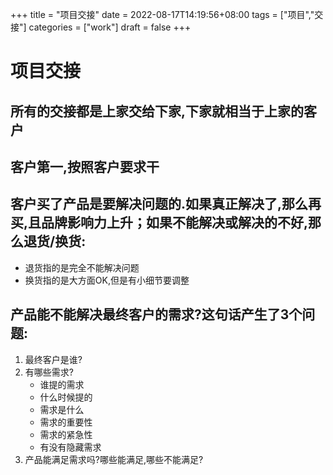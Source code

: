+++
title = "项目交接"
date = 2022-08-17T14:19:56+08:00
tags = ["项目","交接"]
categories = ["work"]
draft = false
+++

# 项目交接

## 所有的交接都是上家交给下家,下家就相当于上家的客户

## 客户第一,按照客户要求干

## 客户买了产品是要解决问题的.如果真正解决了,那么再买,且品牌影响力上升；如果不能解决或解决的不好,那么退货/换货:

- 退货指的是完全不能解决问题
- 换货指的是大方面OK,但是有小细节要调整

## 产品能不能解决最终客户的需求?这句话产生了3个问题:
1. 最终客户是谁?
2. 有哪些需求?
    - 谁提的需求
    - 什么时候提的
    - 需求是什么
    - 需求的重要性
    - 需求的紧急性
    - 有没有隐藏需求
3. 产品能满足需求吗?哪些能满足,哪些不能满足?



